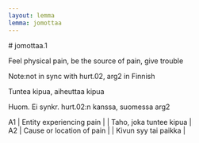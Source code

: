 ```yaml
---
layout: lemma
lemma: jomottaa
---
```


<div class="sense">
# <span class="sensename">jomottaa.1</span>

<span class="description">Feel physical pain, be the source of pain, give trouble</span>

Note:not in sync with hurt.02, arg2 in Finnish

<span class="description">Tuntea kipua, aiheuttaa kipua</span>

Huom. Ei synkr. hurt.02:n kanssa, suomessa arg2

A1 | Entity experiencing pain |   | Taho, joka tuntee kipua |  
A2 | Cause or location of pain |   | Kivun syy tai paikka |  

</div>


